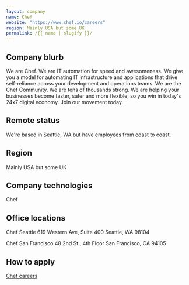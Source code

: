 ```yaml
---
layout: company
name: Chef
website: "https://www.chef.io/careers"
region: Mainly USA but some UK
permalink: /{{ name | slugify }}/
---
```


## Company blurb

We are Chef. We are IT automation for speed and awesomeness. We give you a model for automating IT infrastructure and applications that drive self-reliance across your development and operations teams. We are the Chef Community. We are tens of thousands strong. We are helping your businesses become faster, safer and more flexible, so you win in today's 24x7 digital economy. Join our movement today.

## Remote status

We're based in Seattle, WA but have employees from coast to coast.

## Region

Mainly USA but some UK

## Company technologies

Chef

## Office locations

Chef Seattle
619 Western Ave, Suite 400
Seattle, WA 98104

Chef San Francisco
48 2nd St., 4th Floor
San Francisco, CA 94105

## How to apply

[Chef careers](https://www.chef.io/careers/)